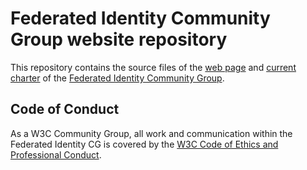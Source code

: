 # Federated Identity Community Group website repository

This repository contains the source files of the
[web page](https://fedidcg.github.io/) and
[current charter](https://https://github.com/fedidcg/charter.md) of the
[Federated Identity Community Group](https://fedidcg.github.io/).

## Code of Conduct

As a W3C Community Group, all work and communication within the Federated Identity
CG is covered by the
[W3C Code of Ethics and Professional Conduct](https://www.w3.org/Consortium/cepc/).
 
